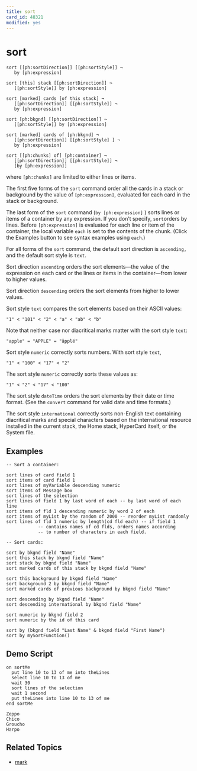 ```yaml
---
title: sort
card_id: 48321
modified: yes
---
```


# sort

```
sort [[ph:sortDirection]] [[ph:sortStyle]] ¬
   by [ph:expression]

sort [this] stack [[ph:sortDirection]] ¬
   [[ph:sortStyle]] by [ph:expression]

sort [marked] cards [of this stack] ¬
   [[ph:sortDirection]] [[ph:sortStyle]] ¬
   by [ph:expression]

sort [ph:bkgnd] [[ph:sortDirection]] ¬
   [[ph:sortStyle]] by [ph:expression]

sort [marked] cards of [ph:bkgnd] ¬
   [[ph:sortDirection]] [[ph:sortStyle] ] ¬
   by [ph:expression]

sort [[ph:chunks] of] [ph:container] ¬
   [[ph:sortDirection]] [[ph:sortStyle]] ¬
   [by [ph:expression]]
```

where `[ph:chunks]` are limited to either lines or items.

The first five forms of the `sort` command order all the cards in a stack or background by the value of `[ph:expression]`, evaluated for each card in the stack or background.

The last form of the `sort` command (`by [ph:expression]` ) sorts lines or items of a container by any expression. If you don’t specify, `sort`orders by lines.  Before `[ph:expression]` is evaluated for each line or item of the container, the local variable `each` is set to the contents of the chunk. (Click the Examples button to see syntax examples using `each`.)

For all forms of the `sort` command, the default sort direction is `ascending,` and the default sort style is `text`.

Sort direction `ascending` orders the sort elements—the value of the expression on each card or the lines or items in the container—from lower to higher values.

Sort direction `descending` orders the sort elements from higher to lower values.

Sort style `text` compares the sort elements based on their ASCII values:

`"1" < "101" < "2" < "a" < "ab" < "b"`

Note that neither case nor diacritical marks matter with the sort style `text`:

`"apple" = "APPLE" = "äpplé"`

Sort style `numeric` correctly sorts numbers. With sort style `text`,

`"1" < "100" < "17" < "2"`

The sort style `numeric` correctly sorts these values as:

`"1" < "2" < "17" < "100"`

The sort style `dateTime` orders the sort elements by their date or time format. (See the `convert` command for valid date and time formats.)

The sort style `international` correctly sorts non-English text containing diacritical marks and special characters based on the international resource installed in the current stack, the Home stack, HyperCard itself, or the System file.

## Examples

```
-- Sort a container:

sort lines of card field 1
sort items of card field 1
sort lines of myVariable descending numeric
sort items of Message box
sort lines of the selection
sort lines of field 1 by last word of each -- by last word of each line
sort items of fld 1 descending numeric by word 2 of each
sort items of myList by the random of 2000 -- reorder myList randomly
sort lines of fld 1 numeric by length(cd fld each) -- if field 1
            -- contains names of cd flds, orders names according
            -- to number of characters in each field.

-- Sort cards:

sort by bkgnd field "Name"
sort this stack by bkgnd field "Name"
sort stack by bkgnd field "Name"
sort marked cards of this stack by bkgnd field "Name"

sort this background by bkgnd field "Name"
sort background 2 by bkgnd field "Name"
sort marked cards of previous background by bkgnd field "Name"

sort descending by bkgnd field "Name"
sort descending international by bkgnd field "Name"

sort numeric by bkgnd field 2
sort numeric by the id of this card

sort by (bkgnd field "Last Name" & bkgnd field "First Name")
sort by mySortFunction()
```

## Demo Script

```
on sortMe
  put line 10 to 13 of me into theLines
  select line 10 to 13 of me
  wait 30
  sort lines of the selection
  wait 1 second
  put theLines into line 10 to 13 of me
end sortMe

Zeppo
Chico
Groucho
Harpo
```

## Related Topics

* [mark](/HyperTalkReference/commands/mark)
